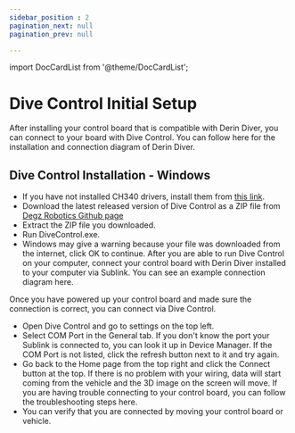 ```yaml
---
sidebar_position : 2
pagination_next: null
pagination_prev: null

---
```

import DocCardList from '@theme/DocCardList';

# Dive Control Initial Setup

After installing your control board that is compatible with Derin Diver, you can connect to your board with Dive Control. You can follow here for the installation and connection diagram of Derin Diver.

## Dive Control Installation - Windows

- If you have not installed CH340 drivers, install them from [this link](https://learn.sparkfun.com/tutorials/how-to-install-ch340-drivers/all).
- Download the latest released version of Dive Control as a ZIP file from [Degz Robotics Github page](https://github.com/degzrobotics/Dive-Control)
- Extract the ZIP file you downloaded.
- Run DiveControl.exe.
- Windows may give a warning because your file was downloaded from the internet, click OK to continue.
After you are able to run Dive Control on your computer, connect your control board with Derin Diver installed to your computer via Sublink. You can see an example connection diagram here.

Once you have powered up your control board and made sure the connection is correct, you can connect via Dive Control.

- Open Dive Control and go to settings on the top left.
- Select COM Port in the General tab. If you don't know the port your Sublink is connected to, you can look it up in Device Manager. If the COM Port is not listed, click the refresh button next to it and try again.
- Go back to the Home page from the top right and click the Connect button at the top. If there is no problem with your wiring, data will start coming from the vehicle and the 3D image on the screen will move. If you are having trouble connecting to your control board, you can follow the troubleshooting steps here.
- You can verify that you are connected by moving your control board or vehicle.

<DocCardList />
